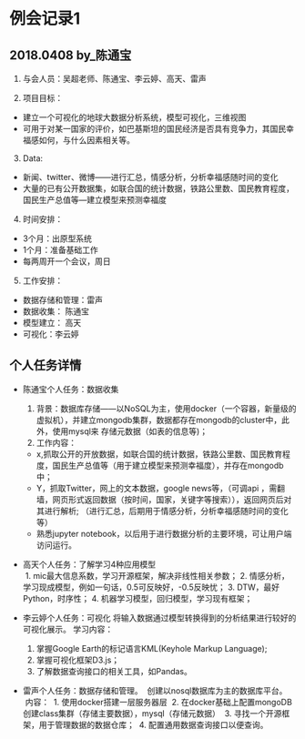 # 例会记录1 
## 2018.0408   by_陈通宝

1. 与会人员：吴超老师、陈通宝、李云婷、高天、雷声

2. 项目目标：
  - 建立一个可视化的地球大数据分析系统，模型可视化，三维视图
  - 可用于对某一国家的评价，如巴基斯坦的国民经济是否具有竞争力，其国民幸福感如何，与什么因素相关等。
3. Data: 
  - 新闻、twitter、微博——进行汇总，情感分析，分析幸福感随时间的变化
  - 大量的已有公开数据集，如联合国的统计数据，铁路公里数、国民教育程度，国民生产总值等—建立模型来预测幸福度

4. 时间安排：
  - 3个月：出原型系统
  - 1个月：准备基础工作
  - 每两周开一个会议，周日
  
5. 工作安排：
  - 数据存储和管理：雷声   
  - 数据收集： 陈通宝
  - 模型建立： 高天   
  - 可视化：李云婷

## 个人任务详情

- 陈通宝个人任务：数据收集
  1. 背景：数据库存储——以NoSQL为主，使用docker（一个容器，新量级的虚拟机），并建立mongodb集群，数据都存在mongodb的cluster中，此外，使用mysql来  存储元数据（如表的信息等)；
  2. 工作内容： 	
  - x,抓取公开的开放数据，如联合国的统计数据，铁路公里数、国民教育程度，国民生产总值等（用于建立模型来预测幸福度），并存在mongodb中；
  - Y，抓取Twitter，网上的文本数据，google news等，（可调api ，需翻墙，网页形式返回数据（按时间，国家，关键字等搜索）），返回网页后对其进行解析;   （进行汇总，后期用于情感分析，分析幸福感随时间的变化等）
  - 熟悉jupyter notebook，以后用于进行数据分析的主要环境，可让用户端访问运行。

- 高天个人任务：了解学习4种应用模型   
  1. mic最大信息系数，学习开源框架，解决非线性相关参数；
  2. 情感分析，学习现成模型，例如一句话，0.5可反映好，-0.5反映忧；
  3. DTW，最好Python，时序性；
  4. 机器学习模型，回归模型，学习现有框架；

- 李云婷个人任务：可视化
  将输入数据通过模型转换得到的分析结果进行较好的可视化展示。
  学习内容：
  1. 掌握Google Earth的标记语言KML(Keyhole Markup Language);
  2. 掌握可视化框架D3.js；
  3. 了解数据查询接口的相关工具，如Pandas。
  
- 雷声个人任务：数据存储和管理。
  创建以nosql数据库为主的数据库平台。
  内容：
  1. 使用docker搭建一层服务器层
  2. 在docker基础上配置mongoDB创建class集群（存储主要数据），mysql（存储元数据）
  3. 寻找一个开源框架，用于管理数据的数据仓库；
  4. 配置通用数据查询接口以便查询。
